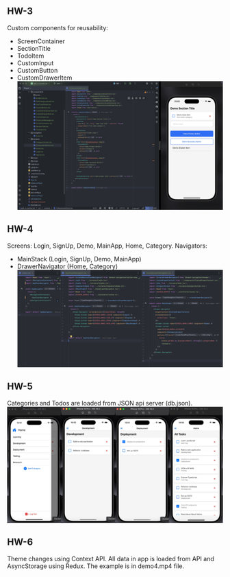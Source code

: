 ## HW-3

Custom components for reusability:
 - ScreenContainer
 - SectionTitle
 - TodoItem
 - CustomInput
 - CustomButton
 - CustomDrawerItem
![demo.jpg](demo.jpg)

## HW-4
Screens: Login, SignUp, Demo, MainApp, Home, Category.
Navigators: 
 - MainStack (Login, SignUp, Demo, MainApp)
 - DrawerNavigator (Home, Category)
![demo2.jpg](demo2.jpg)

## HW-5
Categories and Todos are loaded from JSON api server (db.json).
![demo3.jpg](demo3.jpeg)

## HW-6
Theme changes using Context API. All data in app is loaded from API and AsyncStorage using Redux.
The example is in demo4.mp4 file.